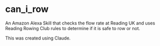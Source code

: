 # can_i_row
An Amazon Alexa Skill that checks the flow rate at Reading UK and uses Reading Rowing Club rules to determine if it is safe to row or not.

This was created using Claude. 

